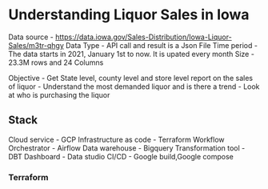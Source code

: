 # Understanding Liquor Sales in Iowa

Data source - https://data.iowa.gov/Sales-Distribution/Iowa-Liquor-Sales/m3tr-qhgy
Data Type - API call and result is a Json File
Time period - The data starts in 2021, January 1st to now. It is upated every month
Size - 23.3M rows and 24 Columns

Objective - Get State level, county level and store level report on the sales of liquor
        - Understand the most demanded liquor and is there a trend
        - Look at who is purchasing the liquor

## Stack
Cloud service - GCP
Infrastructure as code - Terraform
Workflow Orchestrator - Airflow
Data warehouse - Bigquery
Transformation tool - DBT
Dashboard - Data studio
CI/CD - Google build,Google compose


### Terraform
